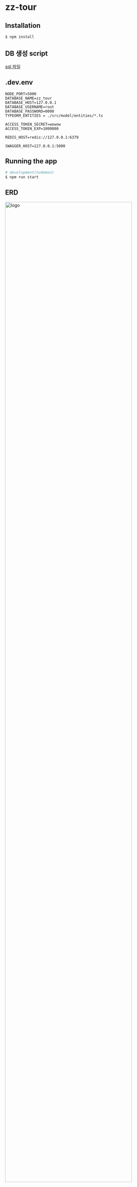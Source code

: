# zz-tour

## Installation

```bash
$ npm install
```

## DB 생성 script

[sql 파일](https://github.com/u00938/zz-tour/blob/main/zz_tour.sql)

## .dev.env

```
NODE_PORT=5000
DATABASE_NAME=zz_tour
DATABASE_HOST=127.0.0.1
DATABASE_USERNAME=root
DATABASE_PASSWORD=0000
TYPEORM_ENTITIES = ./src/model/entities/*.ts

ACCESS_TOKEN_SECRET=wowow
ACCESS_TOKEN_EXP=1000000

REDIS_HOST=redis://127.0.0.1:6379

SWAGGER_HOST=127.0.0.1:5000
```

## Running the app

```bash
# development(nodemon)
$ npm run start
```


## ERD

<img src="https://i.imgur.com/HQ5PKlR.png" alt="logo" width="90%" />

## API

<img src="https://i.imgur.com/ZQAhJ0T.png" alt="logo" width="90%" />

http://localhost:5000/api-docs 로 접속

```
사용법
1. 로그인 후 엑세스 토큰 발급
2. Authorize 버튼을 눌러 엑세스 토큰 입력
```
